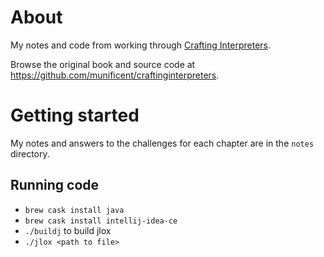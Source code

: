 # About

My notes and code from working through [Crafting Interpreters](http://craftinginterpreters.com).

Browse the original book and source code at https://github.com/munificent/craftinginterpreters.

# Getting started

My notes and answers to the challenges for each chapter are in the `notes` directory.

## Running code

- `brew cask install java`
- `brew cask install intellij-idea-ce`
- `./buildj` to build jlox 
- `./jlox <path to file>`